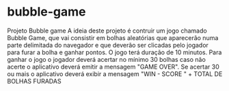 # bubble-game
Projeto Bubble game
A ideia deste projeto é contruir um jogo chamado Bubble Game, que vai consistir em bolhas aleatórias que aparecerão 
numa parte delimitada do navegador e que deverão ser clicadas pelo jogador para furar a bolha e ganhar pontos. 
O jogo terá duração de 10 minutos. Para ganhar o jogo o jogador deverá acertar no mínimo 30 bolhas caso não acerte
o aplicativo deverá emitir a mensagem "GAME OVER". Se acertar 30 ou mais o aplicativo deverá exibir a mensagem 
"WIN - SCORE " + TOTAL DE BOLHAS FURADAS
